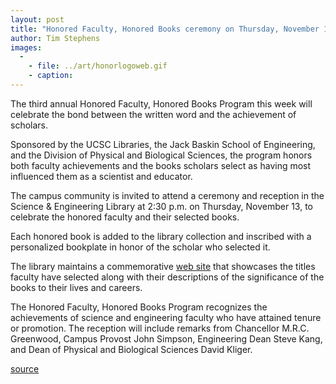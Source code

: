 ```yaml
---
layout: post
title: "Honored Faculty, Honored Books ceremony on Thursday, November 13"
author: Tim Stephens
images:
  -
    - file: ../art/honorlogoweb.gif
    - caption: 
---
```


The third annual Honored Faculty, Honored Books Program this week will celebrate the bond between the written word and the achievement of scholars.

Sponsored by the UCSC Libraries, the Jack Baskin School of Engineering, and the Division of Physical and Biological Sciences, the program honors both faculty achievements and the books scholars select as having most influenced them as a scientist and educator.   

The campus community is invited to attend a ceremony and reception in the Science & Engineering Library at 2:30 p.m. on Thursday, November 13, to celebrate the honored faculty and their selected books.  

Each honored book is added to the library collection and inscribed with a personalized bookplate in honor of the scholar who selected it.

The library maintains a commemorative [web site][1] that showcases the titles faculty have selected along with their descriptions of the significance of the books to their lives and careers.   

The Honored Faculty, Honored Books Program recognizes the achievements of science and engineering faculty who have attained tenure or promotion. The reception will include remarks from Chancellor M.R.C. Greenwood, Campus Provost John Simpson, Engineering Dean Steve Kang, and Dean of Physical and Biological Sciences David Kliger.   

[1]: http://library.ucsc.edu/science/honor/2003/index.html

[source](http://www1.ucsc.edu/currents/03-04/12-08/CURRENTS%20ONLINE/03-04/11-10/books.html "Permalink to books")
